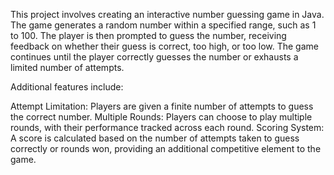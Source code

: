 This project involves creating an interactive number guessing game in Java. The game generates a random number within a specified range, such as 1 to 100. The player is then prompted to guess the number, receiving feedback on whether their guess is correct, too high, or too low. The game continues until the player correctly guesses the number or exhausts a limited number of attempts.

Additional features include:

Attempt Limitation: Players are given a finite number of attempts to guess the correct number.
Multiple Rounds: Players can choose to play multiple rounds, with their performance tracked across each round.
Scoring System: A score is calculated based on the number of attempts taken to guess correctly or rounds won, providing an additional competitive element to the game.
